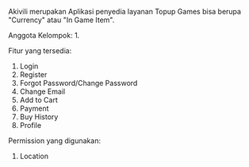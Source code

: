 Akivili merupakan Aplikasi penyedia layanan Topup Games bisa berupa "Currency" atau "In Game Item".

Anggota Kelompok:
1. 

Fitur yang tersedia:
1. Login
2. Register
3. Forgot Password/Change Password
4. Change Email
5. Add to Cart
6. Payment
7. Buy History
8. Profile

Permission yang digunakan:
1. Location
